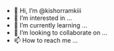- 👋 Hi, I’m @kishorramkiii
- 👀 I’m interested in ...
- 🌱 I’m currently learning ...
- 💞️ I’m looking to collaborate on ...
- 📫 How to reach me ...

<!---
kishorramkiii/kishorramkiii is a ✨ special ✨ repository because its `README.md` (this file) appears on your GitHub profile.
You can click the Preview link to take a look at your changes.
--->
